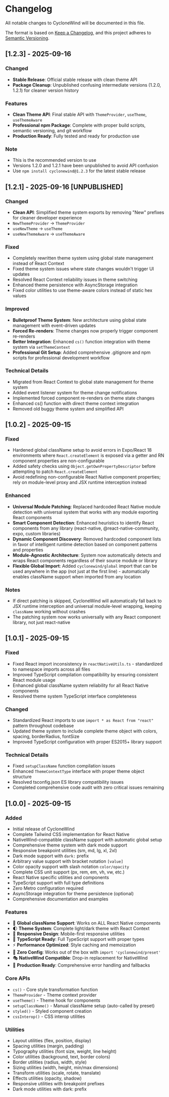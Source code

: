 # Changelog

All notable changes to CycloneWind will be documented in this file.

The format is based on [Keep a Changelog](https://keepachangelog.com/en/1.0.0/),
and this project adheres to [Semantic Versioning](https://semver.org/spec/v2.0.0.html).

## [1.2.3] - 2025-09-16

### Changed

- **Stable Release**: Official stable release with clean theme API
- **Package Cleanup**: Unpublished confusing intermediate versions (1.2.0, 1.2.1) for cleaner version history

### Features

- **Clean Theme API**: Final stable API with `ThemeProvider`, `useTheme`, `useThemeAware`
- **Professional npm Package**: Complete with proper build scripts, semantic versioning, and git workflow
- **Production Ready**: Fully tested and ready for production use

### Note

- This is the recommended version to use
- Versions 1.2.0 and 1.2.1 have been unpublished to avoid API confusion
- Use `npm install cyclonewind@1.2.3` for the latest stable release

## [1.2.1] - 2025-09-16 [UNPUBLISHED]

### Changed

- **Clean API**: Simplified theme system exports by removing "New" prefixes for cleaner developer experience
- `NewThemeProvider` → `ThemeProvider`
- `useNewTheme` → `useTheme`
- `useNewThemeAware` → `useThemeAware`

### Fixed

- Completely rewritten theme system using global state management instead of React Context
- Fixed theme system issues where state changes wouldn't trigger UI updates
- Resolved React Context reliability issues in theme switching
- Enhanced theme persistence with AsyncStorage integration
- Fixed color utilities to use theme-aware colors instead of static hex values

### Improved

- **Bulletproof Theme System**: New architecture using global state management with event-driven updates
- **Forced Re-renders**: Theme changes now properly trigger component re-renders
- **Better Integration**: Enhanced `cs()` function integration with theme system via `setThemeContext`
- **Professional Git Setup**: Added comprehensive .gitignore and npm scripts for professional development workflow

### Technical Details

- Migrated from React Context to global state management for theme system
- Added event listener system for theme change notifications
- Implemented forced component re-renders on theme state changes
- Enhanced cs() function with direct theme context integration
- Removed old buggy theme system and simplified API

## [1.0.2] - 2025-09-15

### Fixed

- Hardened global className setup to avoid errors in Expo/React 18 environments where `React.createElement` is exposed via a getter and RN component properties are non-configurable
- Added safety checks using `Object.getOwnPropertyDescriptor` before attempting to patch `React.createElement`
- Avoid redefining non-configurable React Native component properties; rely on module-level proxy and JSX runtime interception instead

### Enhanced

- **Universal Module Patching**: Replaced hardcoded React Native module detection with universal system that works with any module exporting React components
- **Smart Component Detection**: Enhanced heuristics to identify React components from any library (react-native, @react-native-community, expo, custom libraries)
- **Dynamic Component Discovery**: Removed hardcoded component lists in favor of intelligent runtime detection based on component patterns and properties
- **Module-Agnostic Architecture**: System now automatically detects and wraps React components regardless of their source module or library
- **Flexible Global Import**: Added `cyclonewind/global` import that can be used anywhere in the app (not just at the first line) - automatically enables className support when imported from any location

### Notes

- If direct patching is skipped, CycloneWind will automatically fall back to JSX runtime interception and universal module-level wrapping, keeping `className` working without crashes
- The patching system now works universally with any React component library, not just react-native

## [1.0.1] - 2025-09-15

### Fixed

- Fixed React import inconsistency in `reactNativeUtils.ts` - standardized to namespace imports across all files
- Improved TypeScript compilation compatibility by ensuring consistent React module usage
- Enhanced global className system reliability for all React Native components
- Resolved theme system TypeScript interface completeness

### Changed

- Standardized React imports to use `import * as React from "react"` pattern throughout codebase
- Updated theme system to include complete theme object with colors, spacing, borderRadius, fontSize
- Improved TypeScript configuration with proper ES2015+ library support

### Technical Details

- Fixed `setupClassName` function compilation issues
- Enhanced `ThemeContextType` interface with proper theme object structure
- Resolved tsconfig.json ES library compatibility issues
- Completed comprehensive code audit with zero critical issues remaining

## [1.0.0] - 2025-09-15

### Added

- Initial release of CycloneWind
- Complete Tailwind CSS implementation for React Native
- NativeWind-compatible className support with automatic global setup
- Comprehensive theme system with dark mode support
- Responsive breakpoint utilities (sm, md, lg, xl, 2xl)
- Dark mode support with `dark:` prefix
- Arbitrary value support with bracket notation `[value]`
- Color opacity support with slash notation `color/opacity`
- Complete CSS unit support (px, rem, em, vh, vw, etc.)
- React Native specific utilities and components
- TypeScript support with full type definitions
- Zero Metro configuration required
- AsyncStorage integration for theme persistence (optional)
- Comprehensive documentation and examples

### Features

- 🎨 **Global className Support**: Works on ALL React Native components
- 🌓 **Theme System**: Complete light/dark theme with React Context
- 📱 **Responsive Design**: Mobile-first responsive utilities
- 🎯 **TypeScript Ready**: Full TypeScript support with proper types
- ⚡ **Performance Optimized**: Style caching and memoization
- 🔧 **Zero Config**: Works out of the box with `import 'cyclonewind/preset'`
- 🎭 **NativeWind Compatible**: Drop-in replacement for NativeWind
- 🚀 **Production Ready**: Comprehensive error handling and fallbacks

### Core APIs

- `cs()` - Core style transformation function
- `ThemeProvider` - Theme context provider
- `useTheme()` - Theme hook for components
- `setupClassName()` - Manual className setup (auto-called by preset)
- `styled()` - Styled component creation
- `cssInterop()` - CSS interop utilities

### Utilities

- Layout utilities (flex, position, display)
- Spacing utilities (margin, padding)
- Typography utilities (font size, weight, line height)
- Color utilities (background, text, border colors)
- Border utilities (radius, width, style)
- Sizing utilities (width, height, min/max dimensions)
- Transform utilities (scale, rotate, translate)
- Effects utilities (opacity, shadow)
- Responsive utilities with breakpoint prefixes
- Dark mode utilities with dark: prefix
